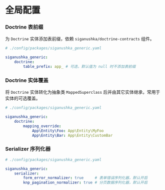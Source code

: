 # 全局配置

### Doctrine 表前缀

为 `Doctrine` 实体添加表前缀，依赖 `siganushka/doctrine-contracts` 组件。

```yaml
# ./config/packages/siganushka_generic.yaml

siganushka_generic:
    doctrine:
        table_prefix: app_ # 可选，默认值为 null 时不添加表前缀
```

### Doctrine 实体覆盖

将 `Doctrine` 实体转化为抽象类 `MappedSuperclass` 后并由其它实体继承，常用于实体的可选覆盖。

```yaml
# ./config/packages/siganushka_generic.yaml

siganushka_generic:
    doctrine:
        mapping_override:
            App\Entity\Foo: App\Entity\MyFoo
            App\Entity\Bar: App\Entity\CustomBar
```

### Serializer 序列化器

```yaml
# ./config/packages/siganushka_generic.yaml

siganushka_generic:
    serializer:
        form_error_normalizer: true     # 表单错误序列化器，默认开启
        knp_pagination_normalizer: true # 分页数据序列化器，默认开启
```
